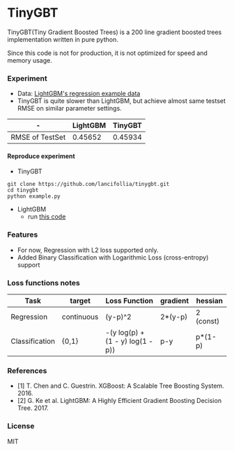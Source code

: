 # TinyGBT

TinyGBT(Tiny Gradient Boosted Trees) is a 200 line gradient boosted trees implementation written in pure python.

Since this code is not for production, it is not optimized for speed and memory usage.

### Experiment

- Data: [LightGBM's regression example data](https://github.com/Microsoft/LightGBM/tree/master/examples/regression)
- TinyGBT is quite slower than LightGBM, but achieve almost same testset RMSE on similar parameter settings.

| - | LightGBM | TinyGBT |
| --- | --- | --- |
| RMSE of TestSet | 0.45652 | 0.45934 |

#### Reproduce experiment

- TinyGBT

```
git clone https://github.com/lancifollia/tinygbt.git
cd tinygbt
python example.py
```

- LightGBM
    - run [this code](https://github.com/Microsoft/LightGBM/blob/master/examples/python-guide/simple_example.py)


### Features

- For now, Regression with L2 loss supported only.
- Added Binary Classification with Logarithmic Loss (cross-entropy) support 

### Loss functions notes

| Task | target | Loss Function | gradient | hessian |
| --- | --- | --- | --- | --- |
| Regression | continuous | (y-p)^2 | 2*(y-p) | 2 (const)
| Classification | {0,1} | -(y log(p) + (1 - y) log(1 - p)) | p-y | p*(1-p)

### References

- [1] T. Chen and C. Guestrin. XGBoost: A Scalable Tree Boosting System. 2016.
- [2] G. Ke et al. LightGBM: A Highly Efficient Gradient Boosting Decision Tree. 2017.

### License

MIT
